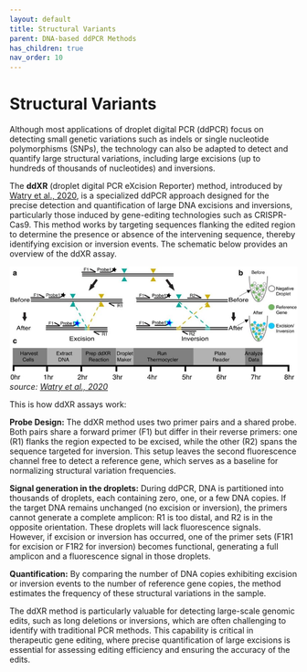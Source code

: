 ```yaml
---
layout: default
title: Structural Variants
parent: DNA-based ddPCR Methods
has_children: true
nav_order: 10
---
```


# Structural Variants

Although most applications of droplet digital PCR (ddPCR) focus on detecting small genetic variations such as indels or single nucleotide polymorphisms (SNPs), the technology can also be adapted to detect and quantify large structural variations, including large excisions (up to hundreds of thousands of nucleotides) and inversions.

The **ddXR** (droplet digital PCR eXcision Reporter) method, introduced by [Watry et al.,  2020](<https://www.nature.com/articles/s41598-020-71742-z>), is a specialized ddPCR approach designed for the precise detection and quantification of large DNA excisions and inversions, particularly those induced by gene-editing technologies such as CRISPR-Cas9. This method works by targeting sequences flanking the edited region to determine the presence or absence of the intervening sequence, thereby identifying excision or inversion events. The schematic below provides an overview of the ddXR assay.

![Overview-of-ddXR-excision-and-inversion-quantification-methods-a-Schematic-of-ddXR.jpg](Structural%20variants/structural%20var.jpg)
*source: [Watry et al.,  2020](<https://www.nature.com/articles/s41598-020-71742-z>)*

This is how ddXR assays work:

**Probe Design:** The ddXR method uses two primer pairs and a shared probe. Both pairs share a forward primer (F1) but differ in their reverse primers: one (R1) flanks the region expected to be excised, while the other (R2) spans the sequence targeted for inversion. This setup leaves the second fluorescence channel free to detect a reference gene, which serves as a baseline for normalizing structural variation frequencies.

**Signal generation in the droplets:** During ddPCR, DNA is partitioned into thousands of droplets, each containing zero, one, or a few DNA copies. If the target DNA remains unchanged (no excision or inversion), the primers cannot generate a complete amplicon: R1 is too distal, and R2 is in the opposite orientation. These droplets will lack fluorescence signals. However, if excision or inversion has occurred, one of the primer sets (F1R1 for excision or F1R2 for inversion) becomes functional, generating a full amplicon and a fluorescence signal in those droplets.

**Quantification:** By comparing the number of DNA copies exhibiting excision or inversion events to the number of reference gene copies, the method estimates the frequency of these structural variations in the sample.

The ddXR method is particularly valuable for detecting large-scale genomic edits, such as long deletions or inversions, which are often challenging to identify with traditional PCR methods. This capability is critical in therapeutic gene editing, where precise quantification of large excisions is essential for assessing editing efficiency and ensuring the accuracy of the edits.
